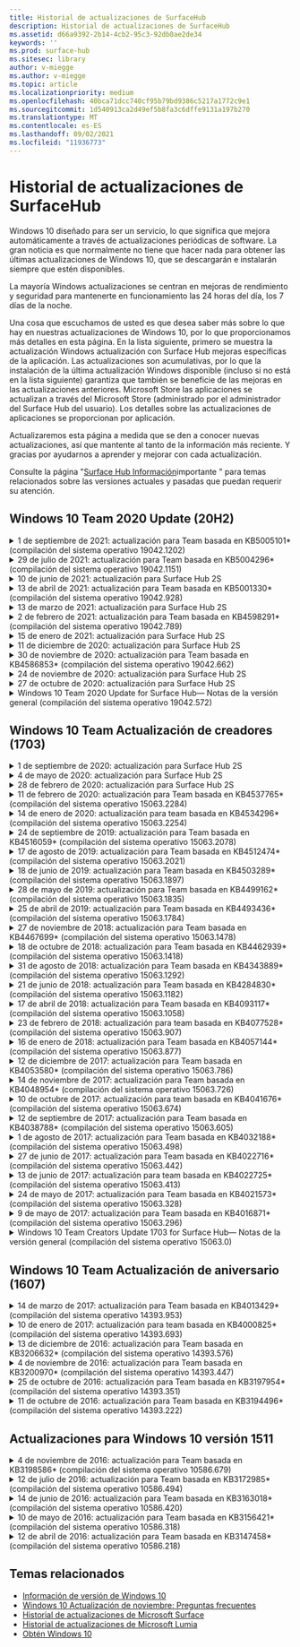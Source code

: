 ```yaml
---
title: Historial de actualizaciones de SurfaceHub
description: Historial de actualizaciones de SurfaceHub
ms.assetid: d66a9392-2b14-4cb2-95c3-92db0ae2de34
keywords: ''
ms.prod: surface-hub
ms.sitesec: library
author: v-miegge
ms.author: v-miegge
ms.topic: article
ms.localizationpriority: medium
ms.openlocfilehash: 40bca71dcc740cf95b79bd9386c5217a1772c9e1
ms.sourcegitcommit: 1d540913ca2d49ef5b8fa3c6dffe9131a197b270
ms.translationtype: MT
ms.contentlocale: es-ES
ms.lasthandoff: 09/02/2021
ms.locfileid: "11936773"
---
```

# <a name="surface-hub-update-history"></a>Historial de actualizaciones de SurfaceHub

Windows 10 diseñado para ser un servicio, lo que significa que mejora automáticamente a través de actualizaciones periódicas de software. La gran noticia es que normalmente no tiene que hacer nada para obtener las últimas actualizaciones de Windows 10, que se descargarán e instalarán siempre que estén disponibles.

La mayoría Windows actualizaciones se centran en mejoras de rendimiento y seguridad para mantenerte en funcionamiento las 24 horas del día, los 7 días de la noche.

Una cosa que escuchamos de usted es que desea saber más sobre lo que hay en nuestras actualizaciones de Windows 10, por lo que proporcionamos más detalles en esta página. En la lista siguiente, primero se muestra la actualización Windows actualización con Surface Hub mejoras específicas de la aplicación. Las actualizaciones son acumulativas, por lo que la instalación de la última actualización Windows disponible (incluso si no está en la lista siguiente) garantiza que también se beneficie de las mejoras en las actualizaciones anteriores. Microsoft Store las aplicaciones se actualizan a través del Microsoft Store (administrado por el administrador del Surface Hub del usuario). Los detalles sobre las actualizaciones de aplicaciones se proporcionan por aplicación.

Actualizaremos esta página a medida que se den a conocer nuevas actualizaciones, así que mantente al tanto de la información más reciente. Y gracias por ayudarnos a aprender y mejorar con cada actualización.

Consulte la página "[Surface Hub Información](https://support.microsoft.com/products/surface-devices/surface-hub)importante " para temas relacionados sobre las versiones actuales y pasadas que puedan requerir su atención.

## <a name="windows-10-team-2020-update-20h2"></a>Windows 10 Team 2020 Update (20H2)

<details>
<summary>1 de septiembre de 2021: actualización para Team basada en KB5005101* (compilación del sistema operativo 19042.1202)</summary>

Esta actualización a la Surface Hub incluye mejoras de calidad y correcciones de seguridad. Las actualizaciones clave de Surface Hub se describen [en Windows 10 Team 2020 Update 1](https://techcommunity.microsoft.com/t5/surface-it-pro-blog/windows-10-team-2020-update-1-released-to-all-surface-hubs/ba-p/2653503)y también incluyen lo siguiente:

* Mejora la confiabilidad de algunos escenarios de configuración de cuenta de dispositivo al usar un buzón de correo Exchange local.

Consulte la guía de [administración Surface Hub para](/surface-hub/) habilitar o deshabilitar las características y servicios del dispositivo. *[KB5005101](https://support.microsoft.com/help/5005101)
</details>

<details>
<summary>29 de julio de 2021: actualización para Team basada en KB5004296* (compilación del sistema operativo 19042.1151)</summary>

Esta actualización a la Surface Hub incluye mejoras de calidad y correcciones de seguridad. Las actualizaciones clave de Surface Hub, que aún no se describen [en Windows 10 historial](https://support.microsoft.com/help/4581839/windows-10-update-history)de actualizaciones, incluyen:

* Actualice a la característica "Recopilar registros" para incluir Windows de diagnóstico en formato csv.
* Corrección que garantiza que la limpieza de la sesión de finalización elimina completamente todos los datos relacionados con el servidor perimetral Chromium.
* Mejora algunos escenarios con Surface Hubs unidos a Azure AD cuando se usa Authenticator aplicación.

Consulte la guía de [administración Surface Hub para](/surface-hub/) habilitar o deshabilitar las características y servicios del dispositivo. *[KB5004296](https://support.microsoft.com/help/5004296)
</details>

<details>
<summary>10 de junio de 2021: actualización para Surface Hub 2S</summary>

Esta actualización es específica del Surface Hub 2S y proporciona las actualizaciones de controladores y firmware descritas a continuación:

* Actualización de UEFI de Surface: 694.3751.768.0
  * Aborda la vulnerabilidad de seguridad crítica y mejora la estabilidad del sistema.
* Actualización de firmware de Surface ME: 11.8.86.3877
  * Aborda la vulnerabilidad de seguridad crítica y mejora la estabilidad del sistema.
* Controlador de interfaz del motor de administración Intel(R): 2102.100.0.1044
  * Aborda la vulnerabilidad de seguridad crítica y mejora la estabilidad del sistema.
</details>

<details>
<summary>13 de abril de 2021: actualización para Team basada en KB5001330* (compilación del sistema operativo 19042.928)</summary>

Esta actualización a la Surface Hub incluye mejoras de calidad y correcciones de seguridad. Las actualizaciones clave de Surface Hub, que aún no se describen [en Windows 10 historial](https://support.microsoft.com/help/4581839/windows-10-update-history)de actualizaciones, incluyen:

* Resuelve un problema en el que algunos Surface Hub dispositivos solo instalaban actualizaciones de seguridad Windows mensuales, en lugar de todas Windows actualizaciones acumulativas.

Consulte la guía de [administración Surface Hub para](/surface-hub/) habilitar o deshabilitar las características y servicios del dispositivo. *[KB5001330](https://support.microsoft.com/help/5001330)
</details>

<details>
<summary>13 de marzo de 2021: actualización para Surface Hub 2S</summary>

Esta actualización es específica del Surface Hub 2S y proporciona las actualizaciones de controladores y firmware descritas a continuación:

* Controlador de Bluetooth Intel(R) - 22.30.0.4
  * Mejora la seguridad y estabilidad del sistema.
* Controlador de gráficos Intel(R): 27.20.100.8682
  * Mejora la seguridad y estabilidad del sistema.
* Controlador de Wi-Fi Intel(R) - 22.30.0.11
  * Mejora la seguridad y estabilidad del sistema.
</details>

<details>
<summary>2 de febrero de 2021: actualización para Team basada en KB4598291* (compilación del sistema operativo 19042.789)</summary>

Esta actualización a la Surface Hub incluye mejoras de calidad y correcciones de seguridad. Las actualizaciones clave de Surface Hub, que aún no se describen [en Windows 10 historial](https://support.microsoft.com/help/4581839/windows-10-update-history)de actualizaciones, incluyen:

* Corrección que permite que la sincronización de calendarios Exchange funcione cuando el UPN de la cuenta de dispositivo no es igual a su SMTP.
* Agrega capacidad para que los administradores deshabilite el uso de la autenticación moderna durante la sincronización de calendarios con Exchange.
* Garantiza que Surface Hub no se pida a los usuarios que escriban credenciales de proxy una vez habilitada la característica "Usar credenciales de cuenta de dispositivo".
* Resuelve un problema por el que Windows las comprobaciones de actualización de la Tienda y la Actualización nunca se completarían si se usase un proxy que requiere autenticación.
* Mejora la confiabilidad de la aplicación Conectar durante escenarios de ingesta por cable.

Consulte la guía de [administración Surface Hub para](/surface-hub/) habilitar o deshabilitar las características y servicios del dispositivo. *[KB4598291](https://support.microsoft.com/help/4598291)
</details>

<details>
<summary>15 de enero de 2021: actualización para Surface Hub 2S</summary>

Esta actualización es específica del Surface Hub 2S y proporciona las actualizaciones de controladores y firmware descritas a continuación:

* Actualización de firmware de Surface SMC: 3.93.139.0
* Actualización de UEFI de Surface: 694.3473.768.0
</details>

<details>
<summary>11 de diciembre de 2020: actualización para Surface Hub 2S</summary>

Esta actualización es específica del Surface Hub 2S y proporciona las actualizaciones de controladores y firmware descritas a continuación:

* Actualización de firmware de Surface SMC: 3.92.139.0
* Actualización de UEFI de Surface: 694.3447.768.0
</details>

<details>
<summary>30 de noviembre de 2020: actualización para Team basada en KB4586853* (compilación del sistema operativo 19042.662)</summary>

Esta actualización a la Surface Hub incluye mejoras de calidad y correcciones de seguridad. Las actualizaciones clave de Surface Hub, que aún no se describen [en Windows 10 historial](https://support.microsoft.com/help/4581839/windows-10-update-history)de actualizaciones, incluyen:

* Actualice a la página Configuración privacidad para proporcionar opciones adicionales.
* Resuelve un problema en el que las reuniones que ya se habían iniciado no se mostraron en la pantalla inicio/bienvenida.
* Resuelve un problema con la recuperación en la nube para configuraciones regionales que no son de EE. UU.
* Skype Empresarial
  * Mejora el rendimiento de audio direccional.
  * Se han reducido los sonidos de "pulsación de lápiz" al usar Pen durante Skype Empresarial llamadas.
* Mejora la confiabilidad al inscribirse en Windows Insider Program.
* Mejora la confiabilidad de Windows shell de equipo.

Consulte la guía de [administración Surface Hub para](/surface-hub/) habilitar o deshabilitar las características y servicios del dispositivo. *[KB4586853](https://support.microsoft.com/help/4586853)
</details>

<details>
<summary>24 de noviembre de 2020: actualización para Surface Hub 2S</summary>

Esta actualización es específica del Surface Hub 2S y proporciona las actualizaciones de controladores y firmware descritas a continuación:

* Actualización de firmware de Surface SMC: 3.91.139.0
  * Mejorar la confiabilidad de espera conectada.
* Actualización de firmware de Surface Touch: 3.91.139.0
  * Mejorar la respuesta táctil en espera conectada.
* Actualización de firmware de audio USB de Surface: 3.91.139.0
* Actualización de firmware del lápiz de Surface: 3.91.139.0
</details>

<details>
<summary>27 de octubre de 2020: actualización para Surface Hub 2S</summary>

Esta actualización es específica del Surface Hub 2S y proporciona las actualizaciones de controladores y firmware descritas a continuación:

* Actualización de firmware del agregador de Surface System : 4.14.139.0
* Actualización de UEFI de Surface: 694.3386.768.0
</details>

<details>
<summary>Windows 10 Team 2020 Update for Surface Hub— Notas de la versión general (compilación del sistema operativo 19042.572)</summary>

Esta actualización a la Surface Hub incluye mejoras de calidad y correcciones de seguridad. Las actualizaciones clave de Surface Hub, que aún no se describen en el historial de actualizaciones de [Windows 10,](https://support.microsoft.com/help/4581839/windows-10-update-history)se describen en la página " Novedades de[Windows 10 Team actualización de 2020".](/surface-hub/surface-hub-2020-update-whats-new)

Consulte la página "[Install Windows 10 Team 2020 Update](/surface-hub/surface-hub-2020-update)" para obtener más información sobre la disponibilidad de actualizaciones por región, método de distribución y tipo de dispositivo.
</details>

## <a name="windows-10-team-creators-update-1703"></a>Windows 10 Team Actualización de creadores (1703)

<details>
<summary>1 de septiembre de 2020: actualización para Surface Hub 2S</summary>

Esta actualización es específica del Surface Hub 2S y proporciona las actualizaciones de controladores y firmware descritas a continuación:

* Actualización de firmware de Surface SMC: 1.177.139.0
  * Mejora los escenarios de reparación de campos.
* Actualización de firmware ssd de Surface: 5.14.139.0
  * Mejora la estabilidad del sistema.
* Controlador de Surface Serial Hub: 9.40.139.0
  * Mejora la estabilidad del sistema.
</details>

<details>
<summary>4 de mayo de 2020: actualización para Surface Hub 2S</summary>

Esta actualización es específica del Surface Hub 2S y proporciona las actualizaciones de controladores y firmware descritas a continuación:

* Controlador de audio USB de Surface: 15.3.6.0
  * Mejora el rendimiento de audio direccional.
* Controlador de audio de pantalla Intel(R): 10.27.0.5
  * Mejora los escenarios de uso compartido de pantalla.
* Controlador de gráficos Intel(R): 26.20.100.7263
  * Mejora la estabilidad del sistema.
* Controlador de Surface System: 1.7.139.0
  * Mejora la estabilidad del sistema.
* Actualización de firmware de Surface SMC: 1.176.139.0
  * Mejora la estabilidad del sistema.
</details>

<details>
<summary>28 de febrero de 2020: actualización para Surface Hub 2S</summary>

Esta actualización es específica del Surface Hub 2S y proporciona las actualizaciones de controladores y firmware descritas a continuación:

* Controlador de integración de Surface: 13.46.139.0 
  * Mejora los escenarios de brillo de la pantalla.
* Controlador de interfaz del motor de administración Intel(R): 1914.12.0.1256
  * Mejora la estabilidad del sistema.
* Actualización de firmware de Surface SMC: 1.161.139.0
  * Mejora el rendimiento de la batería del lápiz.
* Actualización de UEFI de Surface: 694.2938.768.0
  * Mejora la estabilidad del sistema.
</details>

<details>
<summary>11 de febrero de 2020: actualización para Team basada en KB4537765* (compilación del sistema operativo 15063.2284)</summary>

Esta actualización a la Surface Hub incluye mejoras de calidad y correcciones de seguridad. Las actualizaciones clave de Surface Hub, que aún no se describen [en Windows 10 historial](https://support.microsoft.com/help/4018124/windows-10-update-history)de actualizaciones, incluyen:

* Resuelve un problema en el que otros participantes no pueden escuchar bien el Concentrador 2S durante Skype Empresarial llamadas.
* Mejora la confiabilidad de algunos escenarios de uso de árabe, hebreo y otros idiomas RTL en Surface Hub.

Consulte la guía de [administración Surface Hub para](/surface-hub/) habilitar o deshabilitar las características y servicios del dispositivo.
*[KB4537765](https://support.microsoft.com/help/4537765)
</details>

<details>
<summary>14 de enero de 2020: actualización para team basada en KB4534296* (compilación del sistema operativo 15063.2254)</summary>

Esta actualización a la Surface Hub incluye mejoras de calidad y correcciones de seguridad. Las actualizaciones clave de Surface Hub, que aún no se describen [en Windows 10 historial](https://support.microsoft.com/help/4018124/windows-10-update-history)de actualizaciones, incluyen:

* Se soluciona un problema con la colección de registros Microsoft Surface Hub 2S.

Consulte la guía de [administración Surface Hub para](/surface-hub/) habilitar o deshabilitar las características y servicios del dispositivo.
*[KB4534296](https://support.microsoft.com/help/4534296)
</details>

<details>
<summary>24 de septiembre de 2019: actualización para Team basada en KB4516059* (compilación del sistema operativo 15063.2078)</summary>

Esta actualización a la Surface Hub incluye mejoras de calidad y correcciones de seguridad. Las actualizaciones clave de Surface Hub, que aún no se describen [en Windows 10 historial](https://support.microsoft.com/help/4018124/windows-10-update-history)de actualizaciones, incluyen:

 * Actualice a Surface Hub página de recuperación Configuración 2S para reflejar con precisión las opciones de recuperación.
 * Actualiza a Surface Hub pantalla de bienvenida de 2S para mejorar la reconociblebilidad del dispositivo.
 * Se ha corregido un problema con el Windows del shell de equipo que se mostraba incorrectamente.
 * Se ha corregido un problema con la persistencia del diseño del menú Inicio cuando se configuraba mediante la directiva MDM.
 * Se ha corregido un problema Microsoft Edge que se produce al explorar algunos sitios web internos.
 * Se ha corregido un problema Skype Empresarial que se produce al presentar en modo de pantalla completa.

Consulte la guía de [administración Surface Hub para](/surface-hub/) habilitar o deshabilitar las características y servicios del dispositivo.
*[KB4503289](https://support.microsoft.com/help/4503289)
</details>

<details>
<summary>17 de agosto de 2019: actualización para Team basada en KB4512474* (compilación del sistema operativo 15063.2021)</summary>

Esta actualización a la Surface Hub incluye mejoras de calidad y correcciones de seguridad. Las actualizaciones clave de Surface Hub, que aún no se describen [en Windows 10 historial](https://support.microsoft.com/help/4018124/windows-10-update-history)de actualizaciones, incluyen:

 * Garantiza que la salida de vídeo en el concentrador 2S se ajuste de forma predeterminada al modo "Duplicado".
 * Mejora la confiabilidad de algunos escenarios de uso del idioma árabe en Surface Hub.

Consulte la guía de [administración Surface Hub para](/surface-hub/) habilitar o deshabilitar las características y servicios del dispositivo.
*[KB4503289](https://support.microsoft.com/help/4503289)
 </details>

<details>
<summary>18 de junio de 2019: actualización para Team basada en KB4503289* (compilación del sistema operativo 15063.1897)</summary>

Esta actualización a la Surface Hub incluye mejoras de calidad y correcciones de seguridad. Las actualizaciones clave de Surface Hub, que aún no se describen [en Windows 10 historial](https://support.microsoft.com/help/4018124/windows-10-update-history)de actualizaciones, incluyen:

* Se soluciona un problema que impide que un usuario inicie sesión en un Microsoft Surface Hub dispositivo con una Azure Active Directory cuenta. Este problema se produce porque una sesión anterior no finaló correctamente.
* Agrega compatibilidad con conexiones TLS 1.2 a proveedores de identidades y Exchange escenarios de configuración de cuentas de dispositivo.
* Correcciones para mejorar la confiabilidad de la aplicación de diagnóstico de hardware en el concentrador 2S. 
* Se corrige para mejorar la coherencia de la experiencia de configuración de primera ejecución en el concentrador 2S. 

Consulte la guía de [administración Surface Hub para](/surface-hub/) habilitar o deshabilitar las características y servicios del dispositivo.
*[KB4503289](https://support.microsoft.com/help/4503289)
</details>

<details>
<summary>28 de mayo de 2019: actualización para Team basada en KB4499162* (compilación del sistema operativo 15063.1835)</summary>

Esta actualización a la Surface Hub incluye mejoras de calidad y correcciones de seguridad. Las actualizaciones clave de Surface Hub, que aún no se describen [en Windows 10 historial](https://support.microsoft.com/help/4018124/windows-10-update-history)de actualizaciones, incluyen:

* Garantiza que Surface Hub no se pida a los usuarios que escriban credenciales de proxy una vez habilitada la característica "Usar credenciales de cuenta de dispositivo".
* Resuelve un problema en el que Skype las conexiones no se realizan de forma periódica porque el audio y el vídeo no usan el proxy correcto.
* Agrega compatibilidad con TLS 1.2 en Skype Empresarial.
* Resuelve un error de conexión SIP en el cliente Skype cuando el servidor Skype tiene TLS 1.0 o TLS 1.1 deshabilitado.

Consulte la guía de [administración Surface Hub para](/surface-hub/) habilitar o deshabilitar las características y servicios del dispositivo.
*[KB4499162](https://support.microsoft.com/help/4499162)
</details>

<details>
<summary>25 de abril de 2019: actualización para Team basada en KB4493436* (compilación del sistema operativo 15063.1784)</summary>

Esta actualización a la Surface Hub incluye mejoras de calidad y correcciones de seguridad. Las actualizaciones clave de Surface Hub, que aún no se describen [en Windows 10 historial](https://support.microsoft.com/help/4018124/windows-10-update-history)de actualizaciones, incluyen:

* Resuelve el problema de sincronización de vídeo y audio con algunos dispositivos USB que están conectados al Surface Hub.

Consulte la guía de [administración Surface Hub para](/surface-hub/) habilitar o deshabilitar las características y servicios del dispositivo.
*[KB4493436](https://support.microsoft.com/help/4493436)
</details>

<details>
<summary>27 de noviembre de 2018: actualización para Team basada en KB4467699* (compilación del sistema operativo 15063.1478)</summary>

Esta actualización a la Surface Hub incluye mejoras de calidad y correcciones de seguridad. Las actualizaciones clave de Surface Hub, que aún no se describen [en Windows 10 historial](https://support.microsoft.com/help/4018124/windows-10-update-history)de actualizaciones, incluyen:

* Se soluciona un problema que impide que algunos usuarios Signing-In a "Mis reuniones y archivos".

Consulte la guía de [administración Surface Hub para](/surface-hub/) habilitar o deshabilitar las características y servicios del dispositivo.
*[KBKB4467699](https://support.microsoft.com/help/KB4467699)
</details>

<details>
<summary>18 de octubre de 2018: actualización para Team basada en KB4462939* (compilación del sistema operativo 15063.1418)</summary>

Esta actualización a la Surface Hub incluye mejoras de calidad y correcciones de seguridad. Las actualizaciones clave de Surface Hub, que aún no se describen [en Windows 10 historial](https://support.microsoft.com/help/4018124/windows-10-update-history)de actualizaciones, incluyen:

* Skype Empresarial correcciones: 
  * Resuelve un Skype Empresarial de conexión cuando se reanuda desde el estado de suspensión
  * Resuelve Skype Empresarial de conexión de red cuando el dispositivo está conectado a Internet
  * Resuelve Skype Empresarial bloqueo al buscar usuarios desde el directorio
* Resuelve el problema en el que el concentrador notifica erróneamente "Sin conexión a Internet" en entornos de proxy de empresa.
* Se implementó una característica que permite a los clientes participar en una nueva experiencia de pizarra.

Consulte la guía de [administración Surface Hub para](/surface-hub/) habilitar o deshabilitar las características y servicios del dispositivo.
*[KB4462939](https://support.microsoft.com/help/4462939)
</details>

<details>
<summary>31 de agosto de 2018: actualización para Team basada en KB4343889* (compilación del sistema operativo 15063.1292)</summary>

Esta actualización a la Surface Hub incluye mejoras de calidad y correcciones de seguridad. Las actualizaciones clave de Surface Hub, que aún no se describen [en Windows 10 historial](https://support.microsoft.com/help/4018124/windows-10-update-history)de actualizaciones, incluyen:

* Agrega compatibilidad con Microsoft Teams
* Resuelve el problema de administración de tareas con el registro de Intune
* Permite a los administradores deshabilitar los servicios de mensajería instantánea y correo electrónico para el concentrador
* Correcciones de errores adicionales y mejoras de confiabilidad para la Surface Hub Skype Empresarial app

Consulte la guía de [administración Surface Hub para](/surface-hub/) habilitar o deshabilitar las características y servicios del dispositivo.
*[KB4343889](https://support.microsoft.com/help/4343889)
</details>

<details>
<summary>21 de junio de 2018: actualización para Team basada en KB4284830* (compilación del sistema operativo 15063.1182)</summary>

Esta actualización a la Surface Hub incluye mejoras de calidad y correcciones de seguridad. Las actualizaciones clave de Surface Hub, que aún no se describen [en Windows 10 historial](https://support.microsoft.com/help/4018124/windows-10-update-history)de actualizaciones, incluyen:

* Cambio de telemetría en compatibilidad con los requisitos del RGPD en EMEA

Consulte la guía de [administración Surface Hub para](/surface-hub/) habilitar o deshabilitar las características y servicios del dispositivo.
*[KB4284830](https://support.microsoft.com/help/KB4284830)
</details>

<details>
<summary>17 de abril de 2018: actualización para Team basada en KB4093117* (compilación del sistema operativo 15063.1058)</summary>

Esta actualización a la Surface Hub incluye mejoras de calidad y correcciones de seguridad. Las actualizaciones clave de Surface Hub, que aún no se describen [en Windows 10 historial](https://support.microsoft.com/help/4018124/windows-10-update-history)de actualizaciones, incluyen:

* Resuelve un problema de proyección por cable
* Habilita la actualización masiva para determinadas directivas mdm (administración de dispositivos móviles)
* Resuelve el problema del marcador telefónico con llamadas internacionales
* Soluciona el problema de resolución de imágenes cuando 2 Surface Hubs se unen a la misma reunión
* Resuelve el error de administración de certificados OMS (Operations Management Suite)
* Se soluciona un problema de seguridad al limpiar al final de una sesión
* Se Miracast problema, cuando Surface Hub se especifica a los canales 149 a 165
  * Los canales 149 a 165 seguirán siendo inutilizables en Europa, Japón o Israel debido a las normativas gubernamentales regionales

Consulte la guía de [administración Surface Hub para](/surface-hub/) habilitar o deshabilitar las características y servicios del dispositivo.
*[KB4093117](https://support.microsoft.com/help/4093117)
</details>

<details>
<summary>23 de febrero de 2018: actualización para team basada en KB4077528* (compilación del sistema operativo 15063.907)</summary>

Esta actualización a la Surface Hub incluye mejoras de calidad y correcciones de seguridad. Las actualizaciones clave de Surface Hub, que aún no se describen [en Windows 10 historial](https://support.microsoft.com/help/4018124/windows-10-update-history)de actualizaciones, incluyen:

* Se ha resuelto un problema en el que la configuración de MDM no se aplicaba correctamente
* Proceso de limpieza mejorado

Consulte la guía de [administración Surface Hub para](/surface-hub/) habilitar o deshabilitar las características y servicios del dispositivo.
*[KB4077528](https://support.microsoft.com/help/4077528)
</details>

<details>
<summary>16 de enero de 2018: actualización para Team basada en KB4057144* (compilación del sistema operativo 15063.877)</summary>

Esta actualización a la Surface Hub incluye mejoras de calidad y correcciones de seguridad. Las actualizaciones clave de Surface Hub, que aún no se describen [en Windows 10 historial](https://support.microsoft.com/help/4018124/windows-10-update-history)de actualizaciones, incluyen:

* Agrega capacidad para administrar el diseño de icono menú Inicio a través de MDM
* Corrección de errores de MDM en la configuración de rotación de contraseñas

Consulte la guía de [administración Surface Hub para](/surface-hub/) habilitar o deshabilitar las características y servicios del dispositivo.
*[KB4057144](https://support.microsoft.com/help/4057144)
</details>

<details>
<summary>12 de diciembre de 2017: actualización para Team basada en KB4053580* (compilación del sistema operativo 15063.786)</summary>

Esta actualización a la Surface Hub incluye mejoras de calidad y correcciones de seguridad. Las actualizaciones clave de Surface Hub, que aún no se describen [en Windows 10 historial](https://support.microsoft.com/help/4018124/windows-10-update-history)de actualizaciones, incluyen:

* Resuelve los destellos de vídeo de la cámara (desgarros o parpadeos) durante Skype Empresarial llamadas
* Resuelve el problema de id. ssd del Centro de notificaciones

Consulte la guía de [administración Surface Hub para](/surface-hub/) habilitar o deshabilitar las características y servicios del dispositivo.
*[KB4053580](https://support.microsoft.com/help/4053580)
</details>

<details>
<summary>14 de noviembre de 2017: actualización para Team basada en KB4048954* (compilación del sistema operativo 15063.726)</summary>

Esta actualización a la Surface Hub incluye mejoras de calidad y correcciones de seguridad. Las actualizaciones clave de Surface Hub, que aún no se describen [en Windows 10 historial](https://support.microsoft.com/help/4018124/windows-10-update-history)de actualizaciones, incluyen:

* Actualización de características que permite a los clientes habilitar la autenticación de red cableada 802.1x con la directiva MDM.
* Una actualización de características que permite a los usuarios seleccionar dinámicamente una aplicación de su elección al abrir un archivo.
* Corrección que garantiza que la limpieza de la sesión final elimina completamente todas las conexiones entre la cuenta del usuario y el dispositivo.
* Corrección de rendimiento que mejora el tiempo de limpieza, así como Miracast tiempo de conexión.
* Presenta el uso de autenticación fácil durante reuniones ad hoc.
* Corrección que garantiza que los componentes de servicio usen el mismo proxy configurado en todo el dispositivo.
* Reduce y protege de forma más exhaustiva la telemetría que transmite el dispositivo, lo que reduce el uso del ancho de banda.
* Habilita una característica que permite a los usuarios proporcionar comentarios a Microsoft una vez que finaliza una reunión.

Consulte la guía de [administración Surface Hub para](/surface-hub/) habilitar o deshabilitar las características y servicios del dispositivo.
*[KB4048954](https://support.microsoft.com/help/4048954)
</details>

<details>
<summary>10 de octubre de 2017: actualización para team basada en KB4041676* (compilación del sistema operativo 15063.674)</summary>

Esta actualización a la Surface Hub incluye mejoras de calidad y correcciones de seguridad. Las actualizaciones clave de Surface Hub, que aún no se describen [en Windows 10 historial](https://support.microsoft.com/help/4018124/windows-10-update-history)de actualizaciones, incluyen:

* Skype Empresarial
  * Resuelve el problema que requería un reinicio del dispositivo al reanudarse desde el estado de suspensión.
  * Corrige un problema en el que los contactos externos no se resolvía Skype cuenta de Online Hub.
* PowerPoint
  * Corrige un problema en el que algunas PowerPoint presentaciones no se proyectan en el concentrador.
* General
  * Se soluciona un problema por el que el administrador del sistema no podía deshabilitar el puerto USB.

*[KB4041676](https://support.microsoft.com/help/4041676)
</details>

<details>
<summary>12 de septiembre de 2017: actualización para Team basada en KB4038788* (compilación del sistema operativo 15063.605) </summary>

Esta actualización a la Surface Hub incluye mejoras de calidad y correcciones de seguridad. Las actualizaciones clave de Surface Hub, que aún no se describen [en Windows 10 historial](https://support.microsoft.com/help/4018124/windows-10-update-history)de actualizaciones, incluyen:

* Seguridad
  * Resuelve el problema con Bitlocker cuando el dispositivo se reactiva del modo de suspensión.
* General
  * Reduce la frecuencia y la cantidad de telemetría de estado del dispositivo, lo que mejora el rendimiento del sistema.
  * Corrige un problema que impedía que el dispositivo recopilara registros del sistema.

*[KB4038788](https://support.microsoft.com/help/4038788)
</details>

<details>
<summary>1 de agosto de 2017: actualización para Team basada en KB4032188* (compilación del sistema operativo 15063.498)</summary>

* Skype Empresarial 
  * Resuelve Skype Empresarial Sign-In problema, que requiere reintentar o reiniciar el sistema.
  * Resuelve el Skype Empresarial de reunión que se muestra incorrectamente.
  * Correcciones para mejorar la Surface Hub Skype Empresarial fiabilidad.

*[KB4032188](https://support.microsoft.com/help/4032188)
</details>

<details>
<summary>27 de junio de 2017: actualización para Team basada en KB4022716* (compilación del sistema operativo 15063.442)</summary>

Esta actualización a la Surface Hub incluye mejoras de calidad y correcciones de seguridad. Las actualizaciones clave de Surface Hub, que aún no se describen [en Windows 10 historial](https://support.microsoft.com/help/4018124/windows-10-update-history)de actualizaciones, incluyen:

* Los controladores DE NVIDIA de dirección se bloquean y pueden requerir que el Surface Hub de 84" se apague, lo que requiere un reinicio manual.
* Se ha resuelto un problema por el que algunas aplicaciones no se inician en un Surface Hub de 84 Surface Hub.

*[KB4022716](https://support.microsoft.com/help/4022716)
</details>

<details>
<summary>13 de junio de 2017: actualización para team basada en KB4022725* (compilación del sistema operativo 15063.413)</summary>

Esta actualización a la Surface Hub incluye mejoras de calidad y correcciones de seguridad. Las actualizaciones clave de Surface Hub, que aún no se describen [en Windows 10 historial](https://support.microsoft.com/help/4018124/windows-10-update-history)de actualizaciones, incluyen:

* General
  * Problemas resueltos de colocación de lápiz con lápices
  * Se ha resuelto un problema que causaba tiempo prolongado para la reunión de "limpieza"

*[KB4022725](https://support.microsoft.com/help/4022725)
</details>

<details>
<summary>24 de mayo de 2017: actualización para Team basada en KB4021573* (compilación del sistema operativo 15063.328)</summary>

Esta actualización a la Surface Hub incluye mejoras de calidad y correcciones de seguridad. Las actualizaciones clave de Surface Hub, que aún no se describen [en Windows 10 historial](https://support.microsoft.com/help/4018124/windows-10-update-history)de actualizaciones, incluyen:

* General
  * Se ha resuelto el problema con la retención de configuración de proxy durante el problema de actualización

*[KB4021573](https://support.microsoft.com/help/4021573)
</details>

<details>
<summary>9 de mayo de 2017: actualización para Team basada en KB4016871* (compilación del sistema operativo 15063.296)</summary>

Esta actualización a la Surface Hub incluye mejoras de calidad y correcciones de seguridad. Las actualizaciones clave de Surface Hub, que aún no se describen [en Windows 10 historial](https://support.microsoft.com/help/4018124/windows-10-update-history)de actualizaciones, incluyen:

* General
  * Se ha corregido el problema del ciclo de suspensión y vigilia
  * Resueltos varios problemas de restablecimiento y recuperación
  * Se ha corregido el problema de la pestaña Historial de actualizaciones
  * Resuelto Miracast de inicio de servicio
* Aplicaciones
  * Error de actualización del paquete de aplicación fijo

*[KB4016871](https://support.microsoft.com/help/4016871)
</details>

<details>
<summary>Windows 10 Team Creators Update 1703 for Surface Hub— Notas de la versión general (compilación del sistema operativo 15063.0)</summary>

Esta actualización a la Surface Hub incluye mejoras de calidad y correcciones de seguridad. Las actualizaciones clave de Surface Hub, que aún no se describen [en Windows 10 historial](https://support.microsoft.com/help/4018124/windows-10-update-history)de actualizaciones, incluyen:

* Evolución de la experiencia de pantalla grande 
  * Se ha mejorado el carrusel de la reunión en Inicio y bienvenida
  * Unirse a reuniones y finalizar la sesión directamente desde el menú Inicio
  * Las aplicaciones pueden usar más de la pantalla durante una sesión
  * Controles Skype simplificados
  * Mecanismos mejorados para proporcionar comentarios
* Acceso a Mi contenido personal*
  * Inicio de sesión único personal desde Inicio o inicio de sesión
  * Unirse a reuniones y finalizar la sesión directamente desde el menú Inicio
  * Acceder a archivos personales a OneDrive para la Empresa directamente desde Inicio
  * Inicio de sesión de asistente rellenado previamente
  * Flujos de autenticación simplificados con la aplicación "Authenticator" **
* Administración & implementación 
  * Experiencia OOBE simplificada a través del aprovisionamiento masivo
  * Servicio de recuperación de dispositivos basado en la nube
  * Enterprise de certificados de cliente
  * Compatibilidad con credenciales de proxy mejoradas
  * Compatibilidad con la configuración de calidad Skype de servicio (QoS) agregada y /mejorada
  * Se agregó la capacidad de establecer el volumen de dispositivo predeterminado en Configuración
  * Compatibilidad con MDM mejorada para Surface Hub [configuración](/surface-hub/remote-surface-hub-management)
* Seguridad mejorada 
  * Se agregó la capacidad de restringir unidades USB solo a BitLocker
  * Se ha agregado la capacidad de deshabilitar puertos USB a través de MDM
  * Se ha agregado la capacidad de deshabilitar la funcionalidad "Reanudar sesión" en tiempo de espera
  * Adición de compatibilidad con cable 802.1x
* Audio y proyección
  * Mejoras de "altavoz humano" de Audio Dolby
  * Se han reducido los sonidos de "pulsación de lápiz" al usar El lápiz Skype Empresarial llamadas
  * Se agregó compatibilidad con conexiones Miracast infraestructura
* Correcciones de confiabilidad y rendimiento
  * Resueltos varios problemas de restablecimiento y recuperación
  * Se Surface Hub Exchange de autenticación al usar certificados de cliente
  * Mejora de Wi-Fi de red y estabilidad de credenciales
  * Se Miracast problemas de reproducción y sincronización de audio durante la reproducción de vídeo
  * Configuración incluida para deshabilitar el comportamiento de la conexión automática

*La característica de inicio de sesión único requiere el uso de Office365 y OneDrive para la Empresa **Consulte la Guía de administración para obtener información sobre los requisitos de servicio

</details>

## <a name="windows-10-team-anniversary-update-1607"></a>Windows 10 Team Actualización de aniversario (1607)

<details>
<summary>14 de marzo de 2017: actualización para Team basada en KB4013429* (compilación del sistema operativo 14393.953)</summary>

Esta actualización a la Surface Hub incluye mejoras de calidad y correcciones de seguridad. Las actualizaciones clave de Surface Hub, que aún no se describen [en Windows 10 historial](https://support.microsoft.com/help/4018124/windows-10-update-history)de actualizaciones, incluyen:

* General
  * Corrección de seguridad del Explorador de archivos para impedir la navegación a ubicaciones de archivos restringidas
* Skype Empresarial
  * Corrección para solucionar la latencia durante el uso compartido de pantalla basado en Escritorio remoto

*[KB4013429](https://support.microsoft.com/help/4013429)
</details>

<details>
<summary>10 de enero de 2017: actualización para team basada en KB4000825* (compilación del sistema operativo 14393.693)</summary>

Esta actualización a la Surface Hub incluye mejoras de calidad y correcciones de seguridad. Las actualizaciones clave de Surface Hub, que aún no se describen [en Windows 10 historial](https://support.microsoft.com/help/4018124/windows-10-update-history)de actualizaciones, incluyen:

* Selección habilitada de diseños de teclado 106/109 para su uso con teclados físicos japoneses

*[KB4000825](https://support.microsoft.com/help/4000825)
</details>

<details>
<summary>13 de diciembre de 2016: actualización para Team basada en KB3206632* (compilación del sistema operativo 14393.576)</summary>

Esta actualización a la Surface Hub incluye mejoras de calidad y correcciones de seguridad. Las actualizaciones clave de Surface Hub, que aún no se describen [en Windows 10 historial](https://support.microsoft.com/help/4018124/windows-10-update-history)de actualizaciones, incluyen:

* Resuelve el problema de distorsión de audio de conexión cableada

*[KB3206632](https://support.microsoft.com/help/3206632)
</details>

<details>
<summary>4 de noviembre de 2016: actualización para Team basada en KB3200970* (compilación del sistema operativo 14393.447)</summary>

Esta actualización de la actualización Windows 10 Team aniversario (versión 1607) para Surface Hub mejoras de calidad y correcciones de seguridad. Las actualizaciones clave de Surface Hub, que aún no se describen [en Windows 10 historial](https://support.microsoft.com/help/4018124/windows-10-update-history)de actualizaciones, incluyen:

* Skype Empresarial correcciones de errores para mejorar la confiabilidad

*[KB3200970](https://support.microsoft.com/help/3200970)
</details>

<details>
<summary>25 de octubre de 2016: actualización para Team basada en KB3197954* (compilación del sistema operativo 14393.351)</summary>

Esta actualización a la Surface Hub incluye mejoras de calidad y correcciones de seguridad. Las actualizaciones clave de Surface Hub, que aún no se describen [en Windows 10 historial](https://support.microsoft.com/help/4018124/windows-10-update-history)de actualizaciones, incluyen:

* Habilitar la nueva característica de suspensión en el sistema operativo y bios para reducir el consumo de energía del Surface Hub y mejorar su confiabilidad a largo plazo
* General
  * Resuelve escenarios en los que el teclado en pantalla a veces no aparecería
  * Resuelve el turno de aplicaciones de pizarra que se produce ocasionalmente al abrir una reunión programada
  * Resuelve el problema que impedía a los administradores cambiar la contraseña del administrador local, después de restablecer el dispositivo
  * BIOS change resolving issue with status bar tracking during device Reset
  * Actualización de UEFI para resolver problemas de encendido

*[KB3197954](https://support.microsoft.com/help/3197954)
</details>

<details>
<summary>11 de octubre de 2016: actualización para Team basada en KB3194496* (compilación del sistema operativo 14393.222)</summary>

Esta actualización lleva la actualización de aniversario Windows 10 Team a Surface Hub e incluye mejoras de calidad y correcciones de seguridad. (El dispositivo se va a Windows 10 versión 1607 después de instalarlo). Las actualizaciones clave de Surface Hub, que aún no se describen [en Windows 10 historial](https://support.microsoft.com/help/4018124/windows-10-update-history)de actualizaciones, incluyen:

* Skype Empresarial
  * Mejoras de rendimiento al unirse a reuniones, incluidos los problemas al unirse a una reunión con cuentas federadas
  * Compatibilidad con uso compartido de pantalla basado en vídeo (VBSS) ahora disponible Skype Empresarial para Surface Hub
  * Desconexión resuelta después de 5 minutos de problema de tiempo de inactividad
  * Resuelto Skype de uso compartido de pantalla de concentrador a concentrador
  * Mejoras en Skype vídeo, incluidos:
    * Pérdida de vídeo durante la reunión con varios presentadores de vídeo
    * Recorte de vídeo durante las llamadas
    * Vídeo de llamada saliente que no se muestra para otros participantes
  * Se ha corregido un problema con el error de inicio de sesión de UPN
  * Se ha corregido el problema con el panel de marcado durante el uso de llamadas del Protocolo de inicio de sesión (SIP)
* Pizarra
  * El usuario ahora puede guardar y recuperar sesiones de pizarra OneDrive servicio en línea (a través de la funcionalidad Compartir)
  * Se ha mejorado el inicio de whiteboard al quitar el lápiz del dock
* Aplicaciones
  * Aplicación de OneDrive preinstalada, para obtener acceso a los archivos personales y de trabajo
  * Aplicación de Fotos preinstalada, para ver fotos y vídeo
  * Aplicación PowerBI preinstalada para ver paneles
  * Las Office de texto (Word, Excel, PowerPoint) están habilitadas para entrada de lápiz
  * Edge on Surface Hub ahora admite sitios web basados en Flash
* General
  * Selección de dispositivos de audio habilitada (para surface hubs conectados con dispositivos de audio externos)
  * Compatibilidad habilitada para HDCP en el conector de salida displayPort
  * Cambios en la interfaz de usuario del sistema en la configuración de optimización de facilidad de uso (consulte Guías de [usuario y administrador](https://www.microsoft.com/surface/support/surface-hub) para obtener más información)
  * Correcciones de errores y optimizaciones de rendimiento para acelerar el Azure Active Directory de inicio de sesión
  * Tiempo significativamente mejorado necesario para restablecer y restaurar Surface Hub
  * Windows Defender La interfaz de usuario se ha agregado dentro de la configuración
  * Toque de experiencia de usuario mejorado para iniciar
  * Compatibilidad habilitada para una proyección inalámbrica superior a 1080p mediante Miracast, en dispositivos compatibles
  * Resueltos los estados de notificación falsas "No hay conexión a Internet" y "Las citas pueden estar des actualizadas" desde el inicio
  * Confiabilidad mejorada del teclado en pantalla
  * Compatibilidad adicional para crear paquetes de Surface Hub de aprovisionamiento con Windows Imaging & Configuration Designer (ICD) y una solución de supervisión Surface Hub en Operations Management Suite (OMS)

*[KB3194496](https://support.microsoft.com/help/3194496)
</details>

## <a name="updates-for-windows-10-version-1511"></a>Actualizaciones para Windows 10 versión 1511

<details>
<summary>4 de noviembre de 2016: actualización para Team basada en KB3198586* (compilación del sistema operativo 10586.679)</summary>

Esta actualización del Windows 10 Team (versión 1511) a Surface Hub incluye mejoras de calidad y correcciones de seguridad que se describen [en Windows 10 historial de actualizaciones.](https://support.microsoft.com/help/4018124/windows-10-update-history) Esta actualización no Surface Hub elementos específicos.

*[KB3198586](https://support.microsoft.com/help/3198586)
</details>

<details>
<summary>12 de julio de 2016: actualización para Team basada en KB3172985* (compilación del sistema operativo 10586.494)</summary>

Esta actualización incluye mejoras de calidad y correcciones de seguridad. No se han introducido nuevas características del sistema operativo en esta actualización. Los cambios clave específicos de la Surface Hub (los que aún no se incluyen en el historial de actualizaciones de [Windows 10](https://support.microsoft.com/help/4018124/windows-10-update-history)), incluyen:

* Se ha corregido un problema que causaba Windows bloqueos del sistema
* Se ha corregido un problema que provocaba bloqueos perimetrales repetidos
* Se ha corregido un problema que causaba bloqueos en el servicio de apagado previo
* Se ha corregido un problema por el que algunos datos de la aplicación no se quitaron correctamente después de una sesión
* Controlador NFC Broadcom actualizado para mejorar el rendimiento de NFC
* Controlador de Wi-Fi de Marvell actualizado para mejorar Miracast rendimiento
* Controlador de Nvidia actualizado para corregir un error de presentación en el que los dispositivos Surface Hub de 84" muestran contenido difuso o oscuro
* Se Skype Empresarial problemas de Skype Empresarial, incluidos: 
  * Problema que provocó Skype Empresarial desconectar durante las reuniones
  * Problema en el que los usuarios no pudieron unirse a reuniones cuando el organizador de la reunión estaba en una configuración federada
  * Habilitar Skype Empresarial uso compartido de aplicaciones
  * Problema que causó Skype bloqueos de la aplicación
* Se agregó un mensaje en "Configuración" para informar a los usuarios de que el sistema operativo puede dañarse si se interrumpe el restablecimiento del dispositivo antes de finalizar

*[KB3172985](https://support.microsoft.com/help/3172985)
</details>

<details>
<summary>14 de junio de 2016: actualización para Team basada en KB3163018* (compilación del sistema operativo 10586.420)</summary>

Esta actualización a la Surface Hub incluye mejoras de calidad y correcciones de seguridad. No se han introducido nuevas características del sistema operativo en esta actualización. Las actualizaciones clave de Surface Hub, que aún no se describen [en Windows 10 historial](https://support.microsoft.com/help/4018124/windows-10-update-history)de actualizaciones, incluyen:

* Versión restringida. Consulte 12 de julio de 2016: [KB3172985](https://support.microsoft.com/en-us/help/3172985) (compilación del sistema operativo 10586.494) para obtener Surface Hub detalles de paquete específicos

*[KB3163018](https://support.microsoft.com/help/3163018)
</details>

<details>
<summary>10 de mayo de 2016: actualización para Team basada en KB3156421* (compilación del sistema operativo 10586.318)</summary>

Esta actualización a la Surface Hub incluye mejoras de calidad y correcciones de seguridad. No se han introducido nuevas características del sistema operativo en esta actualización. Las actualizaciones clave de Surface Hub, que aún no se describen [en Windows 10 historial](https://support.microsoft.com/help/4018124/windows-10-update-history)de actualizaciones, incluyen:

* Se ha corregido un problema que impedía la instalación de determinadas aplicaciones de la Tienda (OneDrive)
* Se ha corregido un problema que provocaba que la entrada táctil dejara de responder en las aplicaciones

*[KB3156421](https://support.microsoft.com/help/3156421)
</details>

<details>
<summary>12 de abril de 2016: actualización para Team basada en KB3147458* (compilación del sistema operativo 10586.218)</summary>

Esta actualización a la Surface Hub incluye mejoras de calidad y correcciones de seguridad. No se han introducido nuevas características del sistema operativo en esta actualización. Las actualizaciones clave de Surface Hub, que aún no se describen [en Windows 10 historial](https://support.microsoft.com/help/4018124/windows-10-update-history)de actualizaciones, incluyen:

* Se ha corregido un problema por el que el nivel de volumen no se restablece correctamente entre sesiones

*[KB3147458](https://support.microsoft.com/help/3147458)
</details>

## <a name="related-topics"></a>Temas relacionados

* [Información de versión de Windows 10](https://go.microsoft.com/fwlink/p/?LinkId=724328)
* [Windows 10 Actualización de noviembre: Preguntas frecuentes](https://windows.microsoft.com/windows-10/windows-update-faq)
* [Historial de actualizaciones de Microsoft Surface](https://go.microsoft.com/fwlink/p/?LinkId=724327)
* [Historial de actualizaciones de Microsoft Lumia](https://go.microsoft.com/fwlink/p/?LinkId=785968)
* [Obtén Windows 10](https://go.microsoft.com/fwlink/p/?LinkId=616447)

